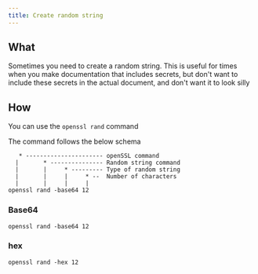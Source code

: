 ```yaml
---
title: Create random string
---
```


## What

Sometimes you need to create a random string. This is useful for times when you make documentation that includes secrets,
but don't want to include these secrets in the actual document, and don't want it to look silly

## How

You can use the `openssl rand` command

The command follows the below schema

```text
   * ---------------------- openSSL command
  |       * --------------- Random string command
  |       |     * --------- Type of random string
  |       |     |     * --  Number of characters
  |       |     |     |
openssl rand -base64 12
```

### Base64

```shell
openssl rand -base64 12
```

### hex

```shell
openssl rand -hex 12
```
